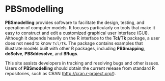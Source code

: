 # PBSmodelling #

**PBSmodelling** provides software to facilitate the design, testing, and operation  of computer models. It focuses particularly on tools that make it easy to  construct and edit a customized graphical user interface (GUI). Although it  depends heavily on the R interface to the **Tcl/Tk** package, a user does not need  to know `Tcl/Tk`. The package contains examples that illustrate models built with  other R packages, including **PBSmapping**, **deSolve**, **PBSddesolve**, and **BRugs**.

This site assists developers in tracking and resolving bugs and other issues. Users of **PBSmodelling** should obtain the current release from standard R repositories, such as CRAN (http://cran.r-project.org/).